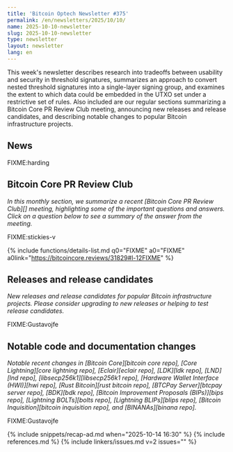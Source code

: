 ```yaml
---
title: 'Bitcoin Optech Newsletter #375'
permalink: /en/newsletters/2025/10/10/
name: 2025-10-10-newsletter
slug: 2025-10-10-newsletter
type: newsletter
layout: newsletter
lang: en
---
```

This week's newsletter describes research into tradeoffs between usability and
security in threshold signatures, summarizes an approach to convert nested
threshold signatures into a single-layer signing group, and examines the
extent to which data could be embedded in the UTXO set under a restrictive set
of rules. Also included are our regular sections summarizing a Bitcoin Core PR
Review Club meeting, announcing new releases and release candidates, and
describing notable changes to popular Bitcoin infrastructure projects.

## News

FIXME:harding

## Bitcoin Core PR Review Club

*In this monthly section, we summarize a recent [Bitcoin Core PR Review
Club][] meeting, highlighting some of the important questions and
answers.  Click on a question below to see a summary of the answer from
the meeting.*

FIXME:stickies-v

{% include functions/details-list.md
  q0="FIXME"
  a0="FIXME"
  a0link="https://bitcoincore.reviews/31829#l-12FIXME"
%}

## Releases and release candidates

_New releases and release candidates for popular Bitcoin infrastructure
projects.  Please consider upgrading to new releases or helping to test
release candidates._

FIXME:Gustavojfe

## Notable code and documentation changes

_Notable recent changes in [Bitcoin Core][bitcoin core repo], [Core
Lightning][core lightning repo], [Eclair][eclair repo], [LDK][ldk repo],
[LND][lnd repo], [libsecp256k1][libsecp256k1 repo], [Hardware Wallet
Interface (HWI)][hwi repo], [Rust Bitcoin][rust bitcoin repo], [BTCPay
Server][btcpay server repo], [BDK][bdk repo], [Bitcoin Improvement
Proposals (BIPs)][bips repo], [Lightning BOLTs][bolts repo],
[Lightning BLIPs][blips repo], [Bitcoin Inquisition][bitcoin inquisition
repo], and [BINANAs][binana repo]._

FIXME:Gustavojfe

{% include snippets/recap-ad.md when="2025-10-14 16:30" %}
{% include references.md %}
{% include linkers/issues.md v=2 issues="" %}